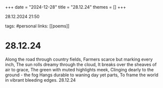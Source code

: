 +++
date = "2024-12-28"
title = "28.12.24"
themes = []
+++

28.12.2024 21:50

tags: #personal
links: [[poems]]

# 28.12.24

Along the road through country fields,
Farmers scarce but marking every inch,
The sun rolls dreamy through the cloud,
It breaks over the sheaves of air to grace,
The green with muted highlights meek,
Clinging dearly to the ground - the fog
Hangs durable to waning day yet parts,
To frame the world in vibrant bleeding edges.
28.12.24

